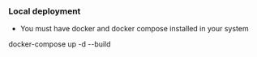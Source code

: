 ### Local  deployment ###

* You must have docker and docker compose installed in your system

docker-compose up -d --build

```
